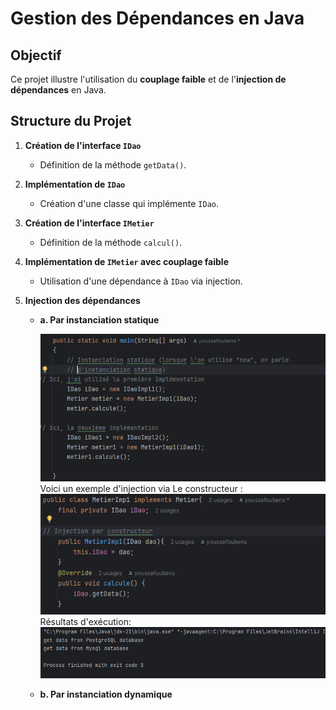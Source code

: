 # Gestion des Dépendances en Java

## Objectif
Ce projet illustre l'utilisation du **couplage faible** et de l'**injection de dépendances** en Java.

## Structure du Projet

1. **Création de l'interface `IDao`**
    - Définition de la méthode `getData()`.

2. **Implémentation de `IDao`**
    - Création d'une classe qui implémente `IDao`.

3. **Création de l'interface `IMetier`**
    - Définition de la méthode `calcul()`.

4. **Implémentation de `IMetier` avec couplage faible**
    - Utilisation d'une dépendance à `IDao` via injection.

5. **Injection des dépendances**
    - **a. Par instanciation statique**
   
      ![Instanciation statique](images/Is.png)
      Voici un exemple d'injection via Le constructeur :
      ![](images/IC.png)
      Résultats d'exécution:
      ![](images/result.png)
   
    - **b. Par instanciation dynamique**

 
